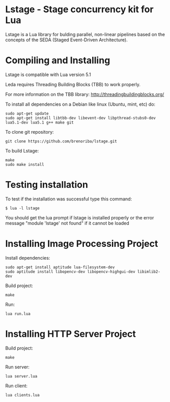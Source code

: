# Lstage - Stage concurrency kit for Lua
Lstage is a Lua library for bulding parallel, non-linear pipelines based on the concepts of the SEDA (Staged Event-Driven Architecture).

# Compiling and Installing
Lstage is compatible with Lua version 5.1

Leda requires Threading Building Blocks (TBB) to work properly.

For more information on the TBB library: http://threadingbuildingblocks.org/

To install all dependencies on a Debian like linux (Ubuntu, mint, etc) do: 

```
sudo apt-get update
sudo apt-get install libtbb-dev libevent-dev libpthread-stubs0-dev lua5.1-dev lua5.1 g++ make git
```

To clone git repository:

```
git clone https://github.com/brenoriba/lstage.git
```

To build Lstage:

```
make
sudo make install
```

# Testing installation

To test if the installation was successful type this command:

```
$ lua -l lstage
```

You should get the lua prompt if lstage is installed properly or the error message "module 'lstage' not found" if it cannot be loaded 

# Installing Image Processing Project

Install dependencies:

```
sudo apt-get install aptitude lua-filesystem-dev
sudo aptitude install libopencv-dev libopencv-highgui-dev libimlib2-dev
```

Build project:

```
make
```

Run:

```
lua run.lua
```

# Installing HTTP Server Project

Build project:

```
make
```

Run server:

```
lua server.lua
```

Run client:

```
lua clients.lua
```
